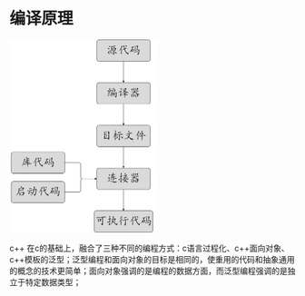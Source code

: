 # 编译原理



<img src="https://github.com/2464326176/cEssence/blob/master/staticFile/data/image/c%2B%2B%E7%BC%96%E8%AF%91%E8%BF%87%E7%A8%8B.png" style="zoom:50%;" />

c++ 在c的基础上，融合了三种不同的编程方式：c语言过程化、c++面向对象、c++模板的泛型；泛型编程和面向对象的目标是相同的，使重用的代码和抽象通用的概念的技术更简单；面向对象强调的是编程的数据方面，而泛型编程强调的是独立于特定数据类型；